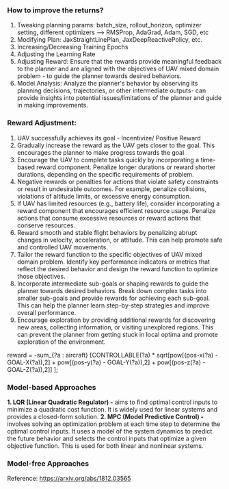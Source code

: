 
### How to improve the returns?

1. Tweaking planning params: batch_size, rollout_horizon, optimizer setting, different optimizers --> RMSProp, AdaGrad, Adam, SGD, etc
2. Modifying Plan: JaxStraightLinePlan, JaxDeepReactivePolicy, etc.
3. Increasing/Decreasing Training Epochs
4. Adjusting the Learning Rate
5. Adjusting Reward: Ensure that the rewards provide meaningful feedback to the planner and are aligned with the objectives of UAV mixed domain problem - to guide the planner towards desired behaviors.
6. Model Analysis: Analyze the planner's behavior by observing its planning decisions, trajectories, or other intermediate outputs- can provide insights into potential issues/limitations of the planner and guide in making improvements.  



### Reward Adjustment:
1. UAV successfully achieves its goal - Incentivize/ Positive Reward
2. Gradually increase the reward as the UAV gets closer to the goal. This encourages the planner to make progress towards the goal
3. Encourage the UAV to complete tasks quickly by incorporating a time-based reward component. Penalize longer durations or reward shorter durations, depending on the specific requirements of problem.
4. Negative rewards or penalties for actions that violate safety constraints or result in undesirable outcomes. For example, penalize collisions, violations of altitude limits, or excessive energy consumption.
5. If UAV has limited resources (e.g., battery life), consider incorporating a reward component that encourages efficient resource usage. Penalize actions that consume excessive resources or reward actions that conserve resources.
6. Reward smooth and stable flight behaviors by penalizing abrupt changes in velocity, acceleration, or attitude. This can help promote safe and controlled UAV movements.
7. Tailor the reward function to the specific objectives of UAV mixed domain problem. Identify key performance indicators or metrics that reflect the desired behavior and design the reward function to optimize those objectives.
8. Incorporate intermediate sub-goals or shaping rewards to guide the planner towards desired behaviors. Break down complex tasks into smaller sub-goals and provide rewards for achieving each sub-goal. This can help the planner learn step-by-step strategies and improve overall performance.
9. Encourage exploration by providing additional rewards for discovering new areas, collecting information, or visiting unexplored regions. This can prevent the planner from getting stuck in local optima and promote exploration of the environment.

reward = -sum_{?a : aircraft} [CONTROLLABLE(?a) * sqrt[pow[(pos-x(?a) - GOAL-X(?a)),2] +
                                   pow[(pos-y(?a) - GOAL-Y(?a)),2] +
                                   pow[(pos-z(?a) - GOAL-Z(?a)),2]] ];
                                   
                                  
### Model-based Approaches


**1. LQR (Linear Quadratic Regulator) -** aims to find optimal control inputs to minimize a quadratic cost function. It is widely used for linear systems and provides a closed-form solution.
**2. MPC (Model Predictive Control) -**  involves solving an optimization problem at each time step to determine the optimal control inputs. It uses a model of the system dynamics to predict the future behavior and selects the control inputs that optimize a given objective function. This is used for both linear and nonlinear systems.



### Model-free Approaches


Reference: https://arxiv.org/abs/1812.03565
